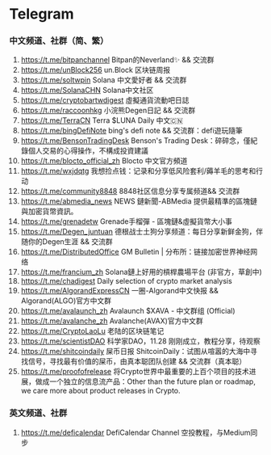 # Telegram

### 中文频道、社群（简、繁）

1. https://t.me/bitpanchannel Bitpan的Neverland✨ && 交流群
2. https://t.me/unBlock256 un.Block 区块链周报
3. https://t.me/soltwpin Solana 中文愛好者 && 交流群
4. https://t.me/SolanaCHN Solana中文社区
5. https://t.me/cryptobartwdigest 虛擬通貨流動吧日誌
6. https://t.me/raccoonhkg 小浣熊Degen日記 && 交流群
7. https://t.me/TerraCN Terra $LUNA Daily 中文🇨🇳
8. https://t.me/bingDefiNote bing's defi note && 交流群：defi遊玩隨筆
9. https://t.me/BensonTradingDesk Benson's Trading Desk：碎碎念，僅紀錄個人交易的心得操作，不構成投資建議
10. https://t.me/blocto_official_zh Blocto 中文官方頻道
11. https://t.me/wxjdqtg 我想捡点钱：记录和分享低风险套利/薅羊毛的思考和行动
12. https://t.me/community8848 8848社区信息分享专属频道&& 交流群
13. https://t.me/abmedia_news NEWS 鏈新聞-ABMedia 提供最精準的區塊鏈與加密貨幣資訊。
14. https://t.me/grenadetw Grenade手榴彈 - 區塊鏈&虛擬貨幣大小事
15. https://t.me/Degen_juntuan 德根战士土狗分享频道：每日分享新鲜金狗，伴随你的Degen生涯 && 交流群
15. https://t.me/DistributedOffice GM Bulletin | 分布所：链接加密世界神经网络
17. https://t.me/francium_zh Solana鏈上好用的槓桿農場平台 (非官方，草創中)
18. https://t.me/chadigest Daily selection of crypto market analysis
18. https://t.me/AlgorandExpressCN 一圈-Algorand中文快报 && Algorand(ALGO)官方中文群
18. https://t.me/avalaunch_zh Avalaunch $XAVA - 中文群组 (Official)
18. https://t.me/avalanche_zh Avalanche(AVAX)官方中文群
18. https://t.me/CryptoLaoLu 老陆的区块链笔记
18. https://t.me/scientistDAO 科学家DAO，11.28 刚刚成立，教程分享，待观察
18. https://t.me/shitcoindaily 屎币日报 ShitcoinDaily：试图从喧嚣的大海中寻找信号，寻找最有价值的屎币，由真本聪团队创建 && 交流群（真本聪）
18. https://t.me/proofofrelease 将Crypto世界中最重要的上百个项目的技术进展，做成一个独立的信息流产品：Other than the future plan or roadmap, we care more about product releases in Crypto.

### 英文频道、社群

1. https://t.me/deficalendar DefiCalendar Channel 空投教程，与Medium同步

